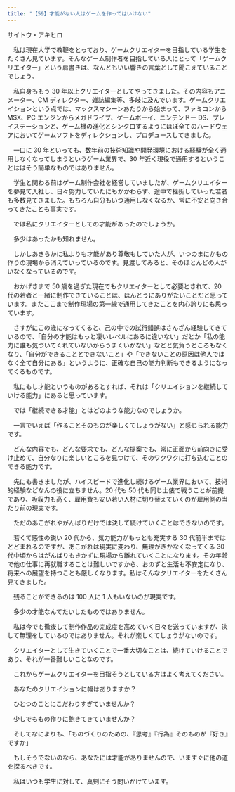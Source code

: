 ```yaml
---
title: "【59】才能がない人はゲームを作ってはいけない"
---
```



サイトウ・アキヒロ


　私は現在大学で教鞭をとっており、ゲームクリエイターを目指している学生をたくさん見ています。そんなゲーム制作者を目指している人にとって「ゲームクリエイター」という肩書きは、なんともいい響きの言葉として聞こえていることでしょう。

　私自身ももう 30 年以上クリエイターとしてやってきました。その内容もアニメーター、CM ディレクター、雑誌編集等、多岐に及んでいます。ゲームクリエイションという点では、マックスマシーンあたりから始まって、ファミコンから MSX、PC エンジンからメガドライブ、ゲームボーイ、ニンテンドー DS、プレイステーションと、ゲーム機の進化とシンクロするようにほぼ全てのハードウェアにおいてゲームソフトをディレクションし、プロデュースしてきました。

　一口に 30 年といっても、数年前の技術知識や開発環境における経験が全く通用しなくなってしまうというゲーム業界で、30 年近く現役で通用するということははそう簡単なものではありません。

　学生と関わる前はゲーム制作会社を経営していましたが、ゲームクリエイターを夢見て入社し、日々努力していたにもかかわらず、途中で挫折していった若者も多数見てきました。もちろん自分もいつ通用しなくなるか、常に不安と向き合ってきたことも事実です。

　では私にクリエイターとしての才能があったのでしょうか。

　多少はあったかも知れません。

　しかしあきらかに私よりも才能があり尊敬もしていた人が、いつのまにかもの作りの現場から消えていっているのです。見渡してみると、そのほとんどの人がいなくなっているのです。

　おかげさまで 50 歳を過ぎた現在でもクリエイターとして必要とされて、20 代の若者と一緒に制作できていることは、ほんとうにありがたいことだと思っています。またここまで制作現場の第一線で通用してきたことを内心誇りにも思っています。

　さすがにこの歳になってくると、己の中での試行錯誤はさんざん経験してきているので、「自分の才能はもっと凄いレベルにあるに違いない」だとか「私の能力に誰も気づいてくれていないからうまくいかない」などと気負うところもなくなり、「自分ができることとできないこと」や「できないことの原因は他人ではなく全て自分にある」というように、正確な自己の能力判断もできるようになってくるものです。

　私にもし才能というものがあるとすれば、それは「クリエイションを継続していける能力」にあると思っています。

　では「継続できる才能」とはどのような能力なのでしょうか。

　一言でいえば「作ることそのものが楽しくてしょうがない」と感じられる能力です。

　どんな内容でも、どんな要求でも、どんな提案でも、常に正面から前向きに受け止めて、自分なりに楽しいところを見つけて、そのワクワクに打ち込むことのできる能力です。

　先にも書きましたが、ハイスピードで進化し続けるゲーム業界において、技術的経験などなんの役に立ちません。20 代も 50 代も同じ土俵で戦うことが前提であり、吸収力も高く、雇用費も安い若い人材に切り替えていくのが雇用側の当たり前の現実です。

　ただのあこがれやがんばりだけでは決して続けていくことはできないのです。

　若くて感性の鋭い 20 代から、気力能力がもっとも充実する 30 代前半まではとどまれるのですが、あこがれは現実に変わり、無理がきかなくなってくる 30 代中頃からはがんばりもきかずに現場から離れていくことになります。その年齢で他の仕事に再就職することは難しいですから、おのずと生活も不安定になり、将来への展望を持つことも厳しくなります。私はそんなクリエイターをたくさん見てきました。

　残ることができるのは 100 人に 1 人もいないのが現実です。

　多少の才能なんてたいしたものではありません。

　私は今でも徹夜して制作作品の完成度を高めていく日々を送っていますが、決して無理をしているのではありません。それが楽しくてしょうがないのです。

　クリエイターとして生きていくことで一番大切なことは、続けていけることであり、それが一番難しいことなのです。

　これからゲームクリエイターを目指そうとしている方はよく考えてください。

　あなたのクリエイションに幅はありますか？

　ひとつのことにこだわりすぎていませんか？

　少しでももの作りに飽きてきていませんか？

　そしてなによりも、「ものづくりのための、『思考』『行為』そのものが『好き』ですか」

　もしそうでないのなら、あなたには才能がありませんので、いますぐに他の道を探るべきです。

　私はいつも学生に対して、真剣にそう問いかけています。

